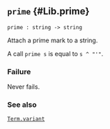 ## `prime` {#Lib.prime}


```
prime : string -> string
```



Attach a prime mark to a string.


A call `prime s` is equal to `s ^ "'"`.

### Failure

Never fails.

### See also

[`Term.variant`](#Term.variant)

